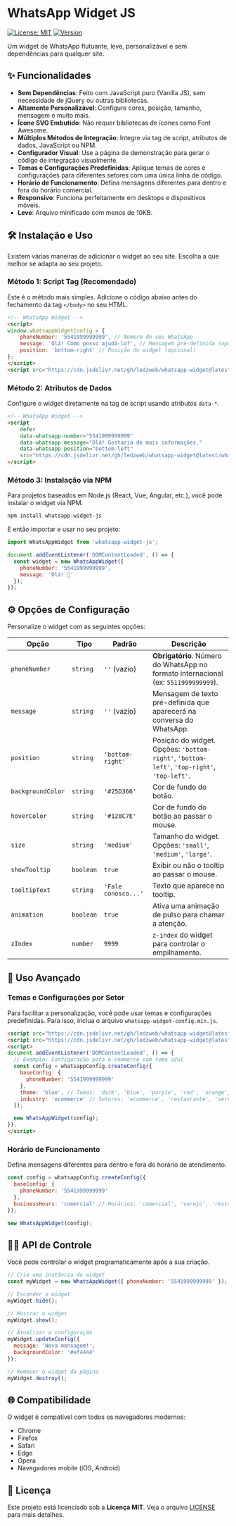 # WhatsApp Widget JS

[![License: MIT](https://img.shields.io/badge/License-MIT-yellow.svg)](https://opensource.org/licenses/MIT)
[![Version](https://img.shields.io/badge/version-1.0.1-blue.svg)](https://github.com/ledzweb/whatsapp-widget-js)

Um widget de WhatsApp flutuante, leve, personalizável e sem dependências para qualquer site.

## ✨ Funcionalidades

- **Sem Dependências**: Feito com JavaScript puro (Vanilla JS), sem necessidade de jQuery ou outras bibliotecas.
- **Altamente Personalizável**: Configure cores, posição, tamanho, mensagem e muito mais.
- **Ícone SVG Embutido**: Não requer bibliotecas de ícones como Font Awesome.
- **Múltiplos Métodos de Integração**: Integre via tag de script, atributos de dados, JavaScript ou NPM.
- **Configurador Visual**: Use a página de demonstração para gerar o código de integração visualmente.
- **Temas e Configurações Predefinidas**: Aplique temas de cores e configurações para diferentes setores com uma única linha de código.
- **Horário de Funcionamento**: Defina mensagens diferentes para dentro e fora do horário comercial.
- **Responsivo**: Funciona perfeitamente em desktops e dispositivos móveis.
- **Leve**: Arquivo minificado com menos de 10KB.

## 🛠️ Instalação e Uso

Existem várias maneiras de adicionar o widget ao seu site. Escolha a que melhor se adapta ao seu projeto.

### Método 1: Script Tag (Recomendado)

Este é o método mais simples. Adicione o código abaixo antes do fechamento da tag `</body>` no seu HTML.

```html
<!-- WhatsApp Widget -->
<script>
window.whatsappWidgetConfig = {
    phoneNumber: '5541999999999', // Número do seu WhatsApp
    message: 'Olá! Como posso ajudá-lo?', // Mensagem pré-definida (opcional)
    position: 'bottom-right' // Posição do widget (opcional)
};
</script>
<script src="https://cdn.jsdelivr.net/gh/ledzweb/whatsapp-widget@latest/whatsapp-widget.min.js" defer></script>
```

### Método 2: Atributos de Dados

Configure o widget diretamente na tag de script usando atributos `data-*`.

```html
<!-- WhatsApp Widget -->
<script 
    defer
    data-whatsapp-number="5541999999999"
    data-whatsapp-message="Olá! Gostaria de mais informações."
    data-whatsapp-position="bottom-left"
    src="https://cdn.jsdelivr.net/gh/ledzweb/whatsapp-widget@latest/whatsapp-widget.min.js">
</script>
```

### Método 3: Instalação via NPM

Para projetos baseados em Node.js (React, Vue, Angular, etc.), você pode instalar o widget via NPM.

```bash
npm install whatsapp-widget-js
```

E então importar e usar no seu projeto:

```javascript
import WhatsAppWidget from 'whatsapp-widget-js';

document.addEventListener('DOMContentLoaded', () => {
  const widget = new WhatsAppWidget({
    phoneNumber: '5541999999999',
    message: 'Olá! 👋'
  });
});
```

## ⚙️ Opções de Configuração

Personalize o widget com as seguintes opções:

| Opção             | Tipo      | Padrão                   | Descrição                                                                                             |
|-------------------|-----------|--------------------------|-------------------------------------------------------------------------------------------------------|
| `phoneNumber`     | `string`  | `''` (vazio)             | **Obrigatório**. Número do WhatsApp no formato internacional (ex: `5511999999999`).                      |
| `message`         | `string`  | `''` (vazio)             | Mensagem de texto pré-definida que aparecerá na conversa do WhatsApp.                                 |
| `position`        | `string`  | `'bottom-right'`         | Posição do widget. Opções: `'bottom-right'`, `'bottom-left'`, `'top-right'`, `'top-left'`.              |
| `backgroundColor` | `string`  | `'#25D366'`              | Cor de fundo do botão.                                                                                |
| `hoverColor`      | `string`  | `'#128C7E'`              | Cor de fundo do botão ao passar o mouse.                                                              |
| `size`            | `string`  | `'medium'`               | Tamanho do widget. Opções: `'small'`, `'medium'`, `'large'`.                                            |
| `showTooltip`     | `boolean` | `true`                   | Exibir ou não o tooltip ao passar o mouse.                                                            |
| `tooltipText`     | `string`  | `'Fale conosco...'`      | Texto que aparece no tooltip.                                                                         |
| `animation`       | `boolean` | `true`                   | Ativa uma animação de pulso para chamar a atenção.                                                    |
| `zIndex`          | `number`  | `9999`                   | `z-index` do widget para controlar o empilhamento.                                                    |

## 🎨 Uso Avançado

### Temas e Configurações por Setor

Para facilitar a personalização, você pode usar temas e configurações predefinidas. Para isso, inclua o arquivo `whatsapp-widget-config.min.js`.

```html
<script src="https://cdn.jsdelivr.net/gh/ledzweb/whatsapp-widget@latest/whatsapp-widget-config.min.js"></script>
<script src="https://cdn.jsdelivr.net/gh/ledzweb/whatsapp-widget@latest/whatsapp-widget.min.js"></script>
<script>
document.addEventListener('DOMContentLoaded', () => {
  // Exemplo: Configuração para e-commerce com tema azul
  const config = whatsappConfig.createConfig({
    baseConfig: {
      phoneNumber: '5541999999999'
    },
    theme: 'blue', // Temas: 'dark', 'blue', 'purple', 'red', 'orange', 'minimal', 'gradient'
    industry: 'ecommerce' // Setores: 'ecommerce', 'restaurante', 'servicos', 'suporte', etc.
  });

  new WhatsAppWidget(config);
});
</script>
```

### Horário de Funcionamento

Defina mensagens diferentes para dentro e fora do horário de atendimento.

```javascript
const config = whatsappConfig.createConfig({
  baseConfig: {
    phoneNumber: '5541999999999'
  },
  businessHours: 'comercial' // Horários: 'comercial', 'varejo', 'restaurante', 'sempre'
});

new WhatsAppWidget(config);
```

## 👨‍💻 API de Controle

Você pode controlar o widget programaticamente após a sua criação.

```javascript
// Crie uma instância do widget
const myWidget = new WhatsAppWidget({ phoneNumber: '5541999999999' });

// Esconder o widget
myWidget.hide();

// Mostrar o widget
myWidget.show();

// Atualizar a configuração
myWidget.updateConfig({
  message: 'Nova mensagem!',
  backgroundColor: '#ef4444'
});

// Remover o widget da página
myWidget.destroy();
```

## 🌐 Compatibilidade

O widget é compatível com todos os navegadores modernos:

- Chrome
- Firefox
- Safari
- Edge
- Opera
- Navegadores mobile (iOS, Android)

## 📜 Licença

Este projeto está licenciado sob a **Licença MIT**. Veja o arquivo [LICENSE](./LICENSE) para mais detalhes.
